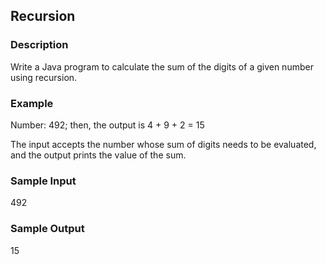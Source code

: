## Recursion

### Description

Write a Java program to calculate the sum of the digits of a given number using recursion.

### Example

Number: 492; then, the output is 4 + 9 + 2 = 15

The input accepts the number whose sum of digits needs to be evaluated, and the output prints the value of the sum.


### Sample Input

492

### Sample Output

15
